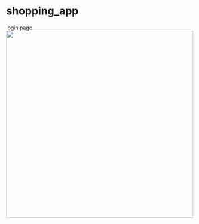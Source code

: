# shopping_app
login page
<img src="![Screenshot_1623161996](https://user-images.githubusercontent.com/83058841/121204043-37b11800-c894-11eb-9fef-856f66cea0f2.png)"
width="500" height="500"/>

